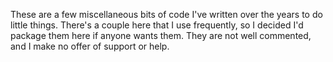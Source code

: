 These are a few miscellaneous bits of code I've written over the years to
do little things. There's a couple here that I use frequently, so I decided
I'd package them here if anyone wants them. They are not well commented, and
I make no offer of support or help.
